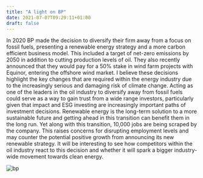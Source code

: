 ```yaml
---
title: "A light on BP"
date: 2021-07-07T09:29:11+01:00
draft: false
---
```


In 2020 BP made the decision to diversify their firm away from a focus on fossil fuels, presenting a renewable energy strategy and a more carbon efficient business model. This included a target of net-zero emissions by 2050 in addition to cutting production levels of oil. They also recently announced that they would pay for a 50% stake in wind farm projects with Equinor, entering the offshore wind market. I believe these decisions highlight the key changes that are required within the energy industry due to the increasingly serious and damaging risk of climate change. Acting as one of the leaders in the oil industry to diversify away from fossil fuels could serve as a way to gain trust from a wide range investors, particularly given that impact and ESG investing are increasingly important paths of investment decisions. Renewable energy is the long-term solution to a more sustainable future and getting ahead in this transition can benefit them in the long run. Yet along with this transition, 10,000 jobs are being scraped by the company. This raises concerns for disrupting employment levels and may counter the potential positive growth from announcing its new renewable strategy. It will be interesting to see how competitors within the oil industry react to this decision and whether it will spark a bigger industry-wide movement towards clean energy.

![bp](/bp.jpg)